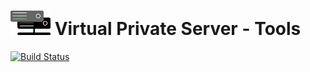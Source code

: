 # ![Logo](/images/logo.png) Virtual Private Server - Tools

[![Build Status](https://travis-ci.org/germfue/vps-tools.svg?branch=master)](https://travis-ci.org/germfue/vps-tools)
